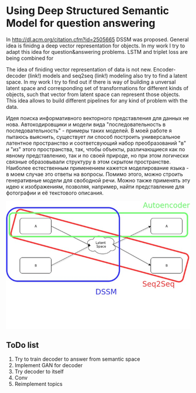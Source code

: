 # Using Deep Structured Semantic Model for question answering
In http://dl.acm.org/citation.cfm?id=2505665 DSSM was proposed. General idea is finidng a deep vector representation for objects. In my work I try to adapt this idea for question&answering problems. LSTM and triplet loss are being combined for  

The idea of finiding vector representation of data is not new. Encoder-decoder (link!) models and seq2seq (link!) modeling also try to find a latent space. In my work I try to find out if there is way of building a unversal latent space and corresponding set of transformations for different kinds of objects, such that vector from latent space can represent those objects. This idea allows to build different pipelines for any kind of problem with the data.

Идея поиска информативного векторного представления для данных не нова. Автокодировщики и модели вида "последовательность в последовательность" - примеры таких моделей. В моей работе я пытаюсь выяснить, существует ли способ построить универсальное латентное пространство и соответсвующий набор преобразований "в" и "из" этого пространства, так, чтобы объекты, различающиеся как по явному представлению, так и по своей природе, но при этом логически связные образовывали структуру в этом скрытом пространстве. 
Наиболее естественным применением кажется моделирование языка - в моем случае это ответы на вопросы. Помимо этого, можно строить генеративные модели для свободной речи. Можно также применять эту идею к изображениям, позволяя, например, найти представление для фотографии и её текстового описания. 




![pic](https://github.com/Omrigan/QAprediction/raw/master/dream_model.jpg)



## ToDo list
1. Try to train decoder to answer from semantic space
2. Implement GAN for decoder
3. Try decoder to itself
4. Conv
5. Reimplement topics

